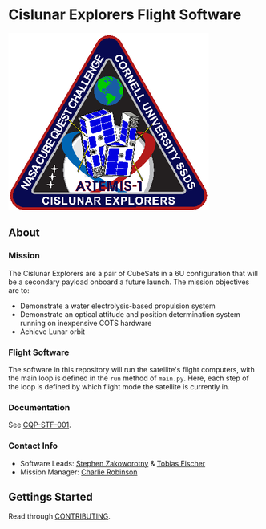 # Cislunar Explorers Flight Software

![Mission Patch](mission_patch.png)

## About

### Mission

The Cislunar Explorers are a pair of CubeSats in a 6U configuration that will be
a secondary payload onboard a future launch. The mission objectives are to:

- Demonstrate a water electrolysis-based propulsion system
- Demonstrate an optical attitude and position determination system running on
  inexpensive COTS hardware
- Achieve Lunar orbit

### Flight Software

The software in this repository will run the satellite's flight computers, with
the main loop is defined in the `run` method of `main.py`. Here, each step of
the loop is defined by which flight mode the satellite is currently in.

### Documentation

See [CQP-STF-001](https://cornell.app.box.com/file/795910589458).

### Contact Info

- Software Leads: [Stephen Zakoworotny](mailto:sjz38@cornell.edu) &
  [Tobias Fischer](mailto:tmf97@cornell.edu)
- Mission Manager: [Charlie Robinson](mailto:cr462@cornell.edu)

## Gettings Started

Read through [CONTRIBUTING](CONTRIBUTING.md).

